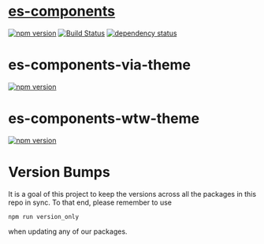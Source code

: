 # [es-components](https://github.com/WTW-IM/es-components/blob/master/packages/es-components/README.md)

[![npm version](https://badge.fury.io/js/es-components.svg)](https://badge.fury.io/js/es-components)
[![Build Status](https://travis-ci.com/WTW-IM/es-components.svg?branch=master)](https://travis-ci.com/WTW-IM/es-components)
[![dependency status](https://david-dm.org/wtw-im/es-components.svg?path=packages%2Fes-components)](https://david-dm.org/wtw-im/es-components?path=packages%2Fes-components)

# es-components-via-theme

[![npm version](https://badge.fury.io/js/es-components-via-theme.svg)](https://badge.fury.io/js/es-components-via-theme)

# es-components-wtw-theme

[![npm version](https://badge.fury.io/js/es-components-wtw-theme.svg)](https://badge.fury.io/js/es-components-wtw-theme)

# Version Bumps
It is a goal of this project to keep the versions across all the packages in this repo in sync. To that end, please remember to use

```shell
npm run version_only
```

when updating any of our packages.
